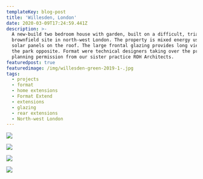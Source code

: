 ```yaml
---
templateKey: blog-post
title: 'Willesden, London'
date: 2020-03-09T17:24:59.441Z
description: >-
  A new-build two bedroom house with garden, built on a difficult, triangular
  brownfield site in north-west London. The property is mixed energy use with
  solar panels on the roof. The large frontal glazing provides long views over
  the park opposite. Format were technical designers taking over the project
  planning permission from our sister practice ROH Architects.
featuredpost: true
featuredimage: /img/willesden-green-2019-1-.jpg
tags:
  - projects
  - format
  - home extensions
  - Format Extend
  - extensions
  - glazing
  - rear extensions
  - North-west London
---
```

![](/img/willesden-green-2019-1-.jpg)

![](/img/willesden-green-2019-3-.jpg)

![](/img/willesden-green-2019-9-.jpg)

![](/img/willesden-green-2019-4-.jpg)
